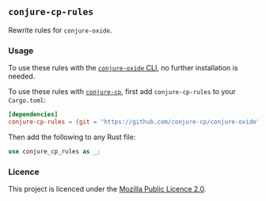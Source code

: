 ## `conjure-cp-rules`

Rewrite rules for `conjure-oxide`.

### Usage

To use these rules with the [`conjure-oxide`
CLI](https://github.com/conjure-cp/conjure-oxide/crates/conjure-cp-cli), no
further installation is needed.

To use these rules with
[`conjure-cp`](https://github.com/conjure-cp/conjure-oxide/crates/conjure-cp),
first add `conjure-cp-rules` to your `Cargo.toml`:

```toml
[dependencies]
conjure-cp-rules = {git = "https://github.com/conjure-cp/conjure-oxide" }
```

Then add the following to any Rust file:

```rs
use conjure_cp_rules as _;
```

### Licence

This project is licenced under the [Mozilla Public Licence
2.0](https://www.mozilla.org/en-US/MPL/2.0/).
